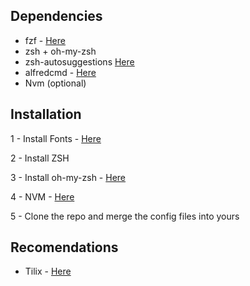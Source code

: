 ## Dependencies
- fzf - [Here](https://github.com/junegunn/fzf)
- zsh + oh-my-zsh
- zsh-autosuggestions [Here](https://github.com/zsh-users/zsh-autosuggestions)
- alfredcmd - [Here](https://github.com/GustavoKatel/alfredcmd)
- Nvm (optional)

## Installation

1 - Install Fonts - [Here](https://github.com/sebastiencs/icons-in-terminal)

2 - Install ZSH

3 - Install oh-my-zsh - [Here](https://github.com/robbyrussell/oh-my-zsh)

4 - NVM - [Here](https://github.com/creationix/nvm)

5 - Clone the repo and merge the config files into yours

## Recomendations

- Tilix - [Here](https://github.com/gnunn1/tilix)
